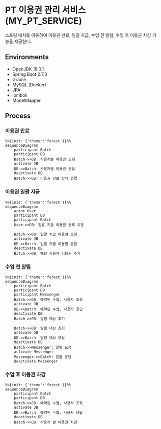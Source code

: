 # PT 이용권 관리 서비스(MY_PT_SERVICE)

스프링 배치를 이용하여
이용권 만료, 일괄 지급, 수업 전 알림, 수업 후 이용권 차감 기능을 제공한다.


## Environments
* OpenJDK 18.0.1 
* Spring Boot 2.7.3 
* Gradle 
* MySQL (Docker)
* JPA 
* lombok 
* ModelMapper

## Process
### 이용권 만료
```mermaid
%%{init: {'theme':'forest'}}%%
sequenceDiagram
    participant Batch
    participant DB
    Batch->>DB: 사용자별 이용권 조회
    activate DB
    DB->>Batch: 사용자별 이용권 응답
    deactivate DB
    Batch->>DB: 이용권 만료 상태 변경
```

### 이용권 일괄 지급
```mermaid
%%{init: {'theme':'forest'}}%%
sequenceDiagram
    actor User
    participant DB
    participant Batch
    User->>DB: 일괄 지급 이용권 등록 요청

    Batch->>DB: 일괄 지급 이용권 조회
    activate DB
    DB->>Batch: 일괄 지급 이용권 응답
    deactivate DB
    Batch->>DB: 해당 사용자 이용권 추가
```

### 수업 전 알림
```mermaid
%%{init: {'theme':'forest'}}%%
sequenceDiagram
    participant Batch
    participant DB
    participant Messenger
    Batch->>DB: 예약된 수업, 사용자 조회
    activate DB
    DB->>Batch: 예약된 수업, 사용자 응답
    deactivate DB
    Batch->>DB: 알림 대상 추가
    
    Batch->>DB: 알림 대상 조회
    activate DB
    DB->>Batch: 알림 대상 응답
    deactivate DB
    Batch->>Messenger: 알림 요청
    activate Messenger
    Messenger->>Batch: 알림 응답
    deactivate Messenger
```

### 수업 후 이용권 차감
```mermaid
%%{init: {'theme':'forest'}}%%
sequenceDiagram
    participant Batch
    participant DB
    Batch->>DB: 예약된 수업, 사용자 조회
    activate DB
    DB->>Batch: 예약된 수업, 사용자 응답
    deactivate DB
    Batch->>DB: 사용자 별 이용권 차감
```
